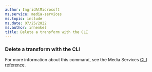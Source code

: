 ```yaml
---
author: IngridAtMicrosoft
ms.service: media-services
ms.topic: include
ms.date: 07/25/2022
ms.author: inhenkel
title: Delete a transform with the CLI
---
```


<!--Delete a transform-->

### Delete a transform with the CLI

For more information about this command, see the Media Services [CLI reference](/cli/azure/ams/transform?view=azure-cli-latest&preserve-view=true#az-ams-transform-delete).
